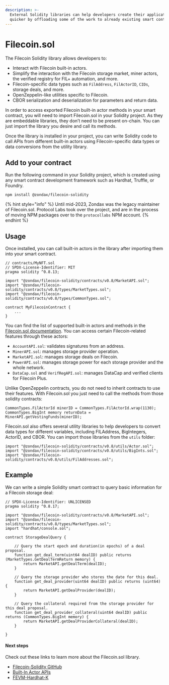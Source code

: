 ```yaml
---
description: >-
  External Solidity libraries can help developers create their applications
  quicker by offloading some of the work to already existing smart contracts.
---
```


# Filecoin.sol

The Filecoin Solidity library allows developers to:

* Interact with Filecoin built-in actors.
* Simplify the interaction with the Filecoin storage market, miner actors, the verified registry for FIL+ automation, and more.
* Filecoin-specific data types such as `FilAddress`, `FilActorID`, `CIDs`, storage deals, and more.
* OpenZeppelin-like utilities specific to Filecoin.
* CBOR serialization and deserialization for parameters and return data.

In order to access exported Filecoin built-in actor methods in your smart contract, you will need to import Filecoin.sol in your Solidity project. As they are embeddable libraries, they don’t need to be present on-chain. You can just import the library you desire and call its methods.

Once the library is installed in your project, you can write Solidity code to call APIs from different built-in actors using Filecoin-specific data types or data conversions from the utility library.

## Add to your contract

Run the following command in your Solidity project, which is created using any smart contract development framework such as Hardhat, Truffle, or Foundry.

```shell
npm install @zondax/filecoin-solidity
```

{% hint style="info" %}
Until mid-2023, Zondax was the legacy maintainer of Filecoin.sol. Protocol Labs took over the project, and are in the process of moving NPM packages over to the `protocollabs` NPM account.
{% endhint %}

## Usage

Once installed, you can call built-in actors in the library after importing them into your smart contract.

```solidity
// contracts/MyNFT.sol
// SPDX-License-Identifier: MIT
pragma solidity ^0.8.13;

import "@zondax/filecoin-solidity/contracts/v0.8/MarketAPI.sol";
import "@zondax/filecoin-solidity/contracts/v0.8/types/MarketTypes.sol";
import "@zondax/filecoin-solidity/contracts/v0.8/types/CommonTypes.sol";

contract MyFilecoinContract {
    ...
}
```

You can find the list of supported built-in actors and methods in the [Filecoin.sol documentation](../../reference/built-in-actors/filecoin.sol.md). You can access certain Filecoin-related features through these actors:

* `AccountAPI.sol`: validates signatures from an address.
* `MinerAPI.sol`: manages storage provider operation.
* `MarketAPI.sol`: manages storage deals on Filecoin.
* `PowerAPI.sol`: manages storage power for each storage provider and the whole network.
* `DataCap.sol` and `VerifRegAPI.sol`: manages DataCap and verified clients for Filecoin Plus.

Unlike OpenZeppelin contracts, you do not need to inherit contracts to use their features. With Filecoin.sol you just need to call the methods from those solidity contracts:

```solidity
CommonTypes.FilActorId minerID = CommonTypes.FilActorId.wrap(1130);
CommonTypes.BigInt memory returnData = MinerAPI.getVestingFunds(minerID);
```

Filecoin.sol also offers several utility libraries to help developers to convert data types for different variables, including FILAddress, BigIntegers, ActorID, and CBOR. You can import those libraries from the `utils` folder:

```solidity
import "@zondax/filecoin-solidity/contracts/v0.8/utils/Actor.sol";
import "@zondax/filecoin-solidity/contracts/v0.8/utils/BigInts.sol";
import "@zondax/filecoin-solidity/contracts/v0.8/utils/FilAddresses.sol";
```

## Example

We can write a simple Solidity smart contract to query basic information for a Filecoin storage deal:

```solidity
// SPDX-License-Identifier: UNLICENSED
pragma solidity ^0.8.17;

import "@zondax/filecoin-solidity/contracts/v0.8/MarketAPI.sol";
import "@zondax/filecoin-solidity/contracts/v0.8/types/MarketTypes.sol";
import "hardhat/console.sol";

contract StorageDealQuery {

    // Query the start epoch and duration(in epochs) of a deal proposal.
    function get_deal_term(uint64 dealID) public returns (MarketTypes.GetDealTermReturn memory) {
        return MarketAPI.getDealTerm(dealID);
    }

    // Query the storage provider who stores the date for this deal.
    function get_deal_provider(uint64 dealID) public returns (uint64) {
        return MarketAPI.getDealProvider(dealID);
    }

    // Query the collateral required from the storage provider for this deal proposal.
    function get_deal_provider_collateral(uint64 dealID) public returns (CommonTypes.BigInt memory) {
        return MarketAPI.getDealProviderCollateral(dealID);
    }
    
}
```

#### Next steps

Check out these links to learn more about the Filecoin.sol library.

* [Filecoin-Solidity GitHub](https://github.com/filecoin-project/filecoin-solidity)
* [Built-In Actor APIs](../../reference/built-in-actors/filecoin.sol.md)
* [FEVM-Hardhat-K](https://github.com/filecoin-project/FEVM-Hardhat-Kit/)
